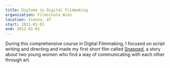 ```yaml
---
title: Diploma in Digital Filmmaking
organization: Filmschule Wien
location: Vienna, AT
start: 2011-01-01
end: 2012-01-01
---
```

During this comprehensive course in Digital Filmmaking, I focused on script writing and directing and made my first short film called <a href="https://www.youtube.com/watch?v=Eln8wIpkC4s" target="_blank">Snapped</a>, a story about two young women who find a way of communicating with each other through art.